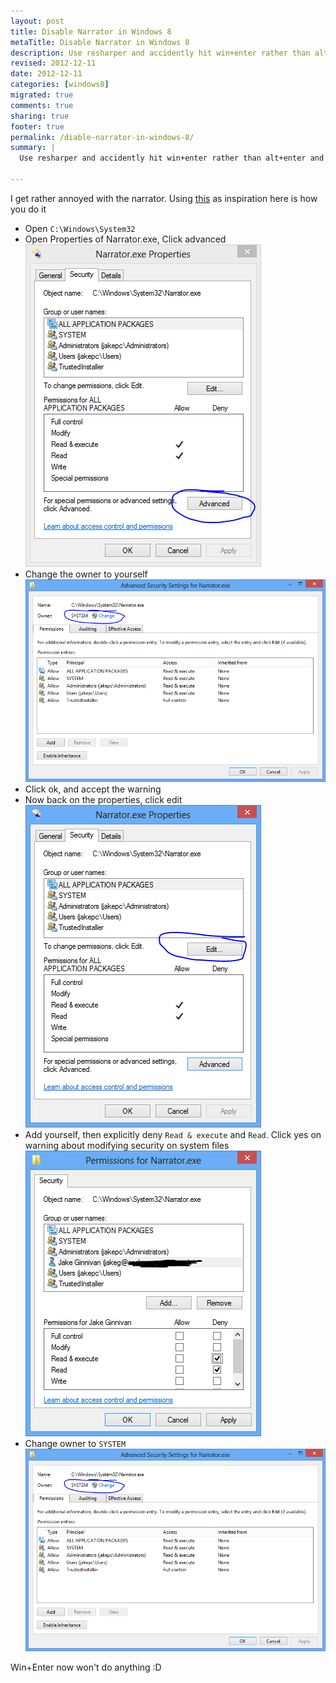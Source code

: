 ```yaml
---
layout: post
title: Disable Narrator in Windows 8
metaTitle: Disable Narrator in Windows 8
description: Use resharper and accidently hit win+enter rather than alt+enter and Narrator pops up? This is how you disable it
revised: 2012-12-11
date: 2012-12-11
categories: [windows8]
migrated: true
comments: true
sharing: true
footer: true
permalink: /diable-narrator-in-windows-8/
summary: | 
  Use resharper and accidently hit win+enter rather than alt+enter and Narrator pops up? This is how you disable it

---
```

I get rather annoyed with the narrator. Using [this](http://blog.ostebaronen.dk/2012/08/disable-narrator-in-windows-8.html) as inspiration here is how you do it

 - Open `C:\Windows\System32`
 - Open Properties of Narrator.exe, Click advanced  
![Narrator 1](/assets/posts/2012-12-11-diable-narrator-in-windows-8/Narrator1.png)
 - Change the owner to yourself  
![Narrator 2](/assets/posts/2012-12-11-diable-narrator-in-windows-8/Narrator2.png)
 - Click ok, and accept the warning
 - Now back on the properties, click edit  
![Narrator 3](/assets/posts/2012-12-11-diable-narrator-in-windows-8/Narrator3.png)
 - Add yourself, then explicitly deny `Read & execute` and `Read`. Click yes on warning about modifying security on system files  
![Narrator 4](/assets/posts/2012-12-11-diable-narrator-in-windows-8/Narrator4.png)
 - Change owner to `SYSTEM`  
![Narrator 5](/assets/posts/2012-12-11-diable-narrator-in-windows-8/Narrator2.png)

Win+Enter now won't do anything :D